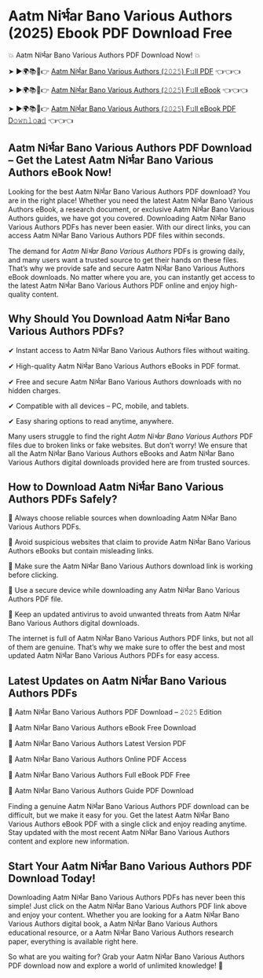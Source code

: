 # Aatm Niर्भar Bano Various Authors (2025) Ebook PDF Download Free

💥 Aatm Niर्भar Bano Various Authors PDF Download Now! 💥

➤ ►🌍📚📱👉 [Aatm Niर्भar Bano Various Authors (𝟸𝟶𝟸𝟻) F𝚞ll PDF](https://getpdf.xyz/aatm-niर्भar-bano-various-authors) 👈👈👈


➤ ►🌍📚📱👉 [Aatm Niर्भar Bano Various Authors (𝟸𝟶𝟸𝟻) F𝚞ll eBook](https://getpdf.xyz/aatm-niर्भar-bano-various-authors) 👈👈👈


➤ ►🌍📚📱👉 [Aatm Niर्भar Bano Various Authors (𝟸𝟶𝟸𝟻) F𝚞ll eBook PDF D𝚘𝚠𝚗𝚕𝚘a𝚍](https://getpdf.xyz/aatm-niर्भar-bano-various-authors) 👈👈👈


## Aatm Niर्भar Bano Various Authors PDF Download – Get the Latest Aatm Niर्भar Bano Various Authors eBook Now!

Looking for the best Aatm Niर्भar Bano Various Authors PDF download? You are in the right place! Whether you need the latest Aatm Niर्भar Bano Various Authors eBook, a research document, or exclusive Aatm Niर्भar Bano Various Authors guides, we have got you covered. Downloading Aatm Niर्भar Bano Various Authors PDFs has never been easier. With our direct links, you can access Aatm Niर्भar Bano Various Authors PDF files within seconds.

The demand for *Aatm Niर्भar Bano Various Authors* PDFs is growing daily, and many users want a trusted source to get their hands on these files. That’s why we provide safe and secure Aatm Niर्भar Bano Various Authors eBook downloads. No matter where you are, you can instantly get access to the latest Aatm Niर्भar Bano Various Authors PDF online and enjoy high-quality content.

## Why Should You Download Aatm Niर्भar Bano Various Authors PDFs?

✔ Instant access to Aatm Niर्भar Bano Various Authors files without waiting.

✔ High-quality Aatm Niर्भar Bano Various Authors eBooks in PDF format.

✔ Free and secure Aatm Niर्भar Bano Various Authors downloads with no hidden charges.

✔ Compatible with all devices – PC, mobile, and tablets.

✔ Easy sharing options to read anytime, anywhere.

Many users struggle to find the right *Aatm Niर्भar Bano Various Authors* PDF files due to broken links or fake websites. But don’t worry! We ensure that all the Aatm Niर्भar Bano Various Authors eBooks and Aatm Niर्भar Bano Various Authors digital downloads provided here are from trusted sources.

## How to Download Aatm Niर्भar Bano Various Authors PDFs Safely?

📌 Always choose reliable sources when downloading Aatm Niर्भar Bano Various Authors PDFs.

📌 Avoid suspicious websites that claim to provide Aatm Niर्भar Bano Various Authors eBooks but contain misleading links.

📌 Make sure the Aatm Niर्भar Bano Various Authors download link is working before clicking.

📌 Use a secure device while downloading any Aatm Niर्भar Bano Various Authors PDF file.

📌 Keep an updated antivirus to avoid unwanted threats from Aatm Niर्भar Bano Various Authors digital downloads.

The internet is full of Aatm Niर्भar Bano Various Authors PDF links, but not all of them are genuine. That’s why we make sure to offer the best and most updated Aatm Niर्भar Bano Various Authors PDFs for easy access.

## Latest Updates on Aatm Niर्भar Bano Various Authors PDFs

🔹 Aatm Niर्भar Bano Various Authors PDF Download – 𝟸𝟶𝟸𝟻 Edition

🔹 Aatm Niर्भar Bano Various Authors eBook Free Download

🔹 Aatm Niर्भar Bano Various Authors Latest Version PDF

🔹 Aatm Niर्भar Bano Various Authors Online PDF Access

🔹 Aatm Niर्भar Bano Various Authors Full eBook PDF Free

🔹 Aatm Niर्भar Bano Various Authors Guide PDF Download

Finding a genuine Aatm Niर्भar Bano Various Authors PDF download can be difficult, but we make it easy for you. Get the latest Aatm Niर्भar Bano Various Authors eBook PDF with a single click and enjoy reading anytime. Stay updated with the most recent Aatm Niर्भar Bano Various Authors content and explore new information.

## Start Your Aatm Niर्भar Bano Various Authors PDF Download Today!

Downloading Aatm Niर्भar Bano Various Authors PDFs has never been this simple! Just click on the Aatm Niर्भar Bano Various Authors PDF link above and enjoy your content. Whether you are looking for a Aatm Niर्भar Bano Various Authors digital book, a Aatm Niर्भar Bano Various Authors educational resource, or a Aatm Niर्भar Bano Various Authors research paper, everything is available right here.

So what are you waiting for? Grab your Aatm Niर्भar Bano Various Authors PDF download now and explore a world of unlimited knowledge! 🚀